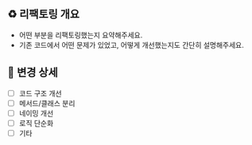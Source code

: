 ## ♻️ 리팩토링 개요
- 어떤 부분을 리팩토링했는지 요약해주세요.
- 기존 코드에서 어떤 문제가 있었고, 어떻게 개선했는지도 간단히 설명해주세요.

## 🔨 변경 상세
- [ ] 코드 구조 개선
- [ ] 메서드/클래스 분리
- [ ] 네이밍 개선
- [ ] 로직 단순화
- [ ] 기타
